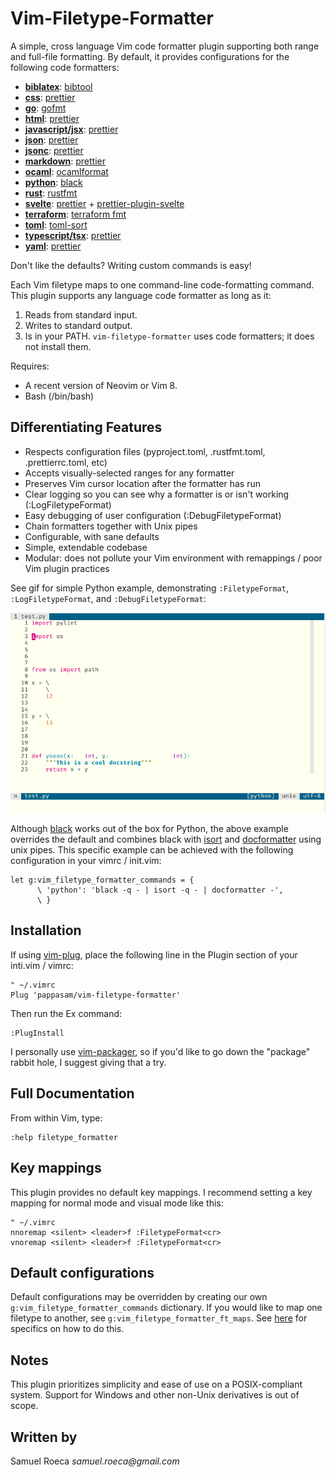 # Vim-Filetype-Formatter

A simple, cross language Vim code formatter plugin supporting both range and full-file formatting. By default, it provides configurations for the following code formatters:

- [**biblatex**](http://www.bibtex.org/): [bibtool](https://ctan.org/pkg/bibtool)
- [**css**](https://developer.mozilla.org/en-US/docs/Web/CSS): [prettier](https://prettier.io/)
- [**go**](https://golang.org/): [gofmt](https://golang.org/cmd/gofmt/)
- [**html**](https://developer.mozilla.org/en-US/docs/Web/HTML): [prettier](https://prettier.io/)
- [**javascript/jsx**](https://developer.mozilla.org/en-US/docs/Web/JavaScript): [prettier](https://prettier.io/)
- [**json**](https://json.org/): [prettier](https://prettier.io/)
- [**jsonc**](https://komkom.github.io/): [prettier](https://prettier.io/)
- [**markdown**](https://en.wikipedia.org/wiki/Markdown): [prettier](https://prettier.io/)
- [**ocaml**](https://ocaml.org/): [ocamlformat](https://github.com/ocaml-ppx/ocamlformat)
- [**python**](https://www.python.org/): [black](https://github.com/python/black)
- [**rust**](https://www.rust-lang.org/): [rustfmt](https://github.com/rust-lang/rustfmt)
- [**svelte**](https://svelte.dev/): [prettier](https://prettier.io/) + [prettier-plugin-svelte](https://github.com/UnwrittenFun/prettier-plugin-svelte)
- [**terraform**](https://www.terraform.io/): [terraform fmt](https://www.terraform.io/docs/commands/fmt.html)
- [**toml**](https://github.com/toml-lang/toml): [toml-sort](https://github.com/pappasam/toml-sort)
- [**typescript/tsx**](https://www.typescriptlang.org/): [prettier](https://prettier.io/)
- [**yaml**](https://yaml.org/): [prettier](https://prettier.io/)

Don't like the defaults? Writing custom commands is easy!

Each Vim filetype maps to one command-line code-formatting command. This plugin supports any language code formatter as long as it:

1. Reads from standard input.
2. Writes to standard output.
3. Is in your PATH. `vim-filetype-formatter` uses code formatters; it does not install them.

Requires:

- A recent version of Neovim or Vim 8.
- Bash (/bin/bash)

## Differentiating Features

- Respects configuration files (pyproject.toml, .rustfmt.toml, .prettierrc.toml, etc)
- Accepts visually-selected ranges for any formatter
- Preserves Vim cursor location after the formatter has run
- Clear logging so you can see why a formatter is or isn't working (:LogFiletypeFormat)
- Easy debugging of user configuration (:DebugFiletypeFormat)
- Chain formatters together with Unix pipes
- Configurable, with sane defaults
- Simple, extendable codebase
- Modular: does not pollute your Vim environment with remappings / poor Vim plugin practices

See gif for simple Python example, demonstrating `:FiletypeFormat`, `:LogFiletypeFormat`, and `:DebugFiletypeFormat`:

![interactive-demo](./img/vim-filetype-formatter-walkthrough.gif)

Although [black](https://github.com/psf/black) works out of the box for Python, the above example overrides the default and combines black with [isort](https://github.com/PyCQA/isort) and [docformatter](https://github.com/myint/docformatter) using unix pipes. This specific example can be achieved with the following configuration in your vimrc / init.vim:

```vim
let g:vim_filetype_formatter_commands = {
      \ 'python': 'black -q - | isort -q - | docformatter -',
      \ }
```

## Installation

If using [vim-plug](https://github.com/junegunn/vim-plug), place the following line in the Plugin section of your inti.vim / vimrc:

```vim
" ~/.vimrc
Plug 'pappasam/vim-filetype-formatter'
```

Then run the Ex command:

```vim
:PlugInstall
```

I personally use [vim-packager](https://github.com/kristijanhusak/vim-packager), so if you'd like to go down the "package" rabbit hole, I suggest giving that a try.

## Full Documentation

From within Vim, type:

```vim
:help filetype_formatter
```

## Key mappings

This plugin provides no default key mappings. I recommend setting a key mapping for normal mode and visual mode like this:

```vim
" ~/.vimrc
nnoremap <silent> <leader>f :FiletypeFormat<cr>
vnoremap <silent> <leader>f :FiletypeFormat<cr>
```

## Default configurations

Default configurations may be overridden by creating our own `g:vim_filetype_formatter_commands` dictionary. If you would like to map one filetype to another, see `g:vim_filetype_formatter_ft_maps`. See [here](./doc/filetype_formatter.txt) for specifics on how to do this.

## Notes

This plugin prioritizes simplicity and ease of use on a POSIX-compliant system. Support for Windows and other non-Unix derivatives is out of scope.

## Written by

Samuel Roeca _samuel.roeca@gmail.com_
